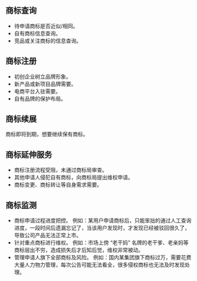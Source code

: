 ## 商标查询
- 待申请商标是否近似/相同。
- 自有商标信息查询。
- 竞品或关注商标的信息查询。

## 商标注册
- 初创企业树立品牌形象。
- 新产品或新项目品牌需要。
- 电商平台入驻需要。
- 自有品牌的保护布局。

## 商标续展
商标即将到期，想要继续保有商标。

## 商标延伸服务
- 商标注册流程受阻，未通过商标局审查。
- 其他申请人侵犯自有商标，向商标局提出维权申请。
- 商标变更、商标转让等自身需求需要。

## 商标监测
- 商标申请过程进度把控。
例如：某用户申请商标后，只能笨拙的通过人工查询进度，一段时间后遗漏忘记了，当该用户发现时，才发现已经被驳回很久了，导致公司产品无法正常上市。
- 针对重点商标进行维权。
例如：市场上傍 “老干妈” 名牌的老干爹、老亲妈等商标层出不穷，造成损失后才后知后觉，维权非常被动。
- 管理申请人旗下全部商标及风险。
例如：国内某集团旗下商标过万，需要花费大量人力物力管理，每次公告可能无法看全，很多侵权商标也无法及时发现处理。

